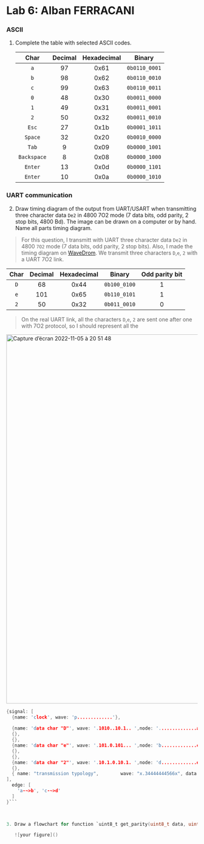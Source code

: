 # Lab 6: Alban FERRACANI

### ASCII

1. Complete the table with selected ASCII codes.

   | **Char** | **Decimal** | **Hexadecimal** | **Binary** |
   | :-: | :-: | :-: | :-: |
   | `a` | 97 | 0x61 | `0b0110_0001` |
   | `b` | 98 | 0x62 | `0b0110_0010`|
   | `c` | 99 | 0x63 | `0b0110_0011`|
   | `0` | 48 | 0x30 | `0b0011_0000` |
   | `1` | 49 | 0x31 | `0b0011_0001` |
   | `2` | 50 | 0x32 | `0b0011_0010`|
   | `Esc` | 27 | 0x1b | `0b0001_1011` |
   | `Space` | 32 | 0x20  | `0b0010_0000` |
   | `Tab` | 9 | 0x09 | `0b0000_1001` |
   | `Backspace` | 8 | 0x08 | `0b0000_1000` |
   | `Enter` | 13 | 0x0d | `0b0000_1101` |
   | `Enter` | 10 | 0x0a | `0b0000_1010` |

### UART communication

2. Draw timing diagram of the output from UART/USART when transmitting three character data `De2` in 4800 7O2 mode (7 data bits, odd parity, 2 stop bits, 4800&nbsp;Bd). The image can be drawn on a computer or by hand. Name all parts timing diagram.

>For this question, I transmitt with UART three character data `De2` in 4800 `7O2` mode (7 data bits, odd parity, 2 stop bits). Also, I made the timing diagram on [WaveDrom](https://wavedrom.com/editor.html).
>We transmit three characters `D`,`e`, `2` with a UART 7O2 link.

   | **Char** | **Decimal** | **Hexadecimal** | **Binary** |**Odd parity bit** |
   | :-: | :-: | :-: | :-: | :-: |
   | `D` | 68 | 0x44 | `0b100_0100` |1|
   | `e` | 101 | 0x65 | `0b110_0101`|1|
   | `2` | 50 | 0x32 | `0b011_0010`|0|

>On the real UART link, all the characters `D`,`e`, `2` are sent one after one with 7O2 protocol, so I should represent all the 
<img width="970" alt="Capture d’écran 2022-11-05 à 20 51 48" src="https://user-images.githubusercontent.com/114081879/200138413-556a5f78-f907-4e4b-a433-b612f2af15d1.png">

```c
{signal: [
  {name: 'clock', wave: 'p.............'},
  
  {name: 'data char "D"', wave: '.1010..10.1.. ',node: '..............a'},
  {},
  {},
  {name: 'data char "e"', wave: '.101.0.101... ',node: 'b.............c'},
  {},
  {},
  {name: 'data char "2"', wave: '.10.1.0.10.1. ',node: 'd.............e'},
  {},
  { name: "transmission typology",        wave: "x.34444444566x", data: ["start", "D0", "D1", "D2","D3","D4","D5","D6","parity","stop","stop"] },
],
  edge: [
    'a-~>b', 'c-~>d'
  ]
}```

  

3. Draw a flowchart for function `uint8_t get_parity(uint8_t data, uint8_t type)` which calculates a parity bit of input 8-bit `data` according to parameter `type`. The image can be drawn on a computer or by hand. Use clear descriptions of individual algorithm steps.

   ![your figure]()
